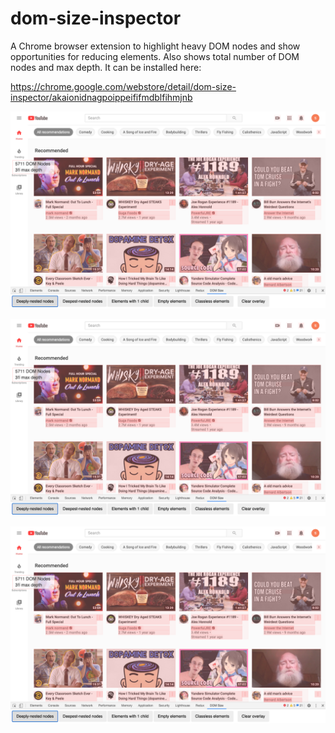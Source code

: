 # dom-size-inspector

A Chrome browser extension to highlight heavy DOM nodes and show opportunities for reducing elements. Also shows total number of DOM nodes and max depth. It can be installed here:

https://chrome.google.com/webstore/detail/dom-size-inspector/akaionidnagpoippeififmdblfihmjnb

![Highlighting deeply-nested DOM nodes](./img/dom-size-inspector-deeplyNested.png)

![Highlighting the deepest-nested DOM nodes](./img/dom-size-inspector-deeplyNested.png)

![Highlighting DOM nodes with only one child](./img/dom-size-inspector-deeplyNested.png)
